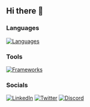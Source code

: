 ## Hi there 👋
### Languages
[![Languages](https://skillicons.dev/icons?i=javascript,html,css,python)](https://linkedin.com/in/ritchiecodes)
### Tools
[![Frameworks](https://skillicons.dev/icons?i=react,nodejs,django,flask,mysql,sqlite,docker,figma,ps,vscode,pycharm)](https://linkedin.com/in/ritchiecodes)
### Socials
[![LinkedIn](https://skillicons.dev/icons?i=linkedin)](https://linkedin.com/in/ritchiecodes)
[![Twitter](https://skillicons.dev/icons?i=twitter)](https://twitter.com/ritchiecodes)
[![Discord](https://skillicons.dev/icons?i=discord)](https://discord.com)

